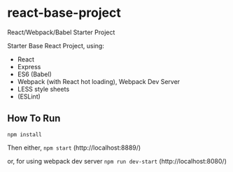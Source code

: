 # react-base-project
React/Webpack/Babel Starter Project

Starter Base React Project, using:
- React
- Express
- ES6 (Babel)
- Webpack (with React hot loading), Webpack Dev Server
- LESS style sheets
- (ESLint)

## How To Run

`npm install`

Then either,
`npm start`
(http://localhost:8889/)

or, for using webpack dev server
`npm run dev-start`
(http://localhost:8080/)